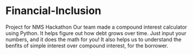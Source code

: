 # Financial-Inclusion
Project for NMS Hackathon
Our team made a compound interest calculator using Python. It helps figure out how debt grows over time. Just input your numbers, and it does the math for you!
It also helps us to understand the benfits of simple interest over compound interest, for the borrower.
